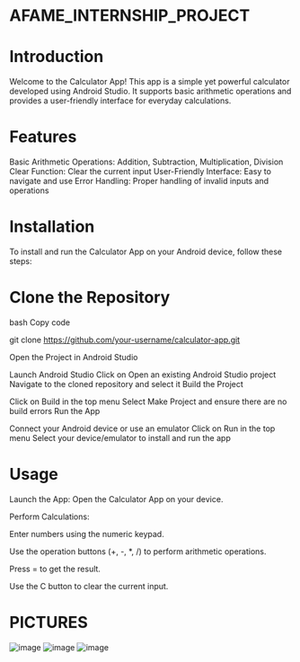# AFAME_INTERNSHIP_PROJECT

# Introduction
Welcome to the Calculator App! This app is a simple yet powerful calculator developed using Android Studio. It supports basic arithmetic operations and provides a user-friendly interface for everyday calculations.

# Features
Basic Arithmetic Operations: Addition, Subtraction, Multiplication, Division
Clear Function: Clear the current input
User-Friendly Interface: Easy to navigate and use
Error Handling: Proper handling of invalid inputs and operations

# Installation
To install and run the Calculator App on your Android device, follow these steps:

# Clone the Repository
bash
Copy code

git clone https://github.com/your-username/calculator-app.git

Open the Project in Android Studio

Launch Android Studio
Click on Open an existing Android Studio project
Navigate to the cloned repository and select it
Build the Project

Click on Build in the top menu
Select Make Project and ensure there are no build errors
Run the App

Connect your Android device or use an emulator
Click on Run in the top menu
Select your device/emulator to install and run the app

# Usage

Launch the App: Open the Calculator App on your device.

Perform Calculations:

Enter numbers using the numeric keypad.

Use the operation buttons (+, -, *, /) to perform arithmetic operations.

Press = to get the result.

Use the C button to clear the current input.

# PICTURES
![image](https://github.com/user-attachments/assets/133ad2ca-37ec-477a-8741-2f4e3e8c93f3)
![image](https://github.com/user-attachments/assets/a363b7a2-b327-4391-9e91-1b448ac87613)
![image](https://github.com/user-attachments/assets/914265ee-8b9e-4527-af81-d4af819ebd4c)
